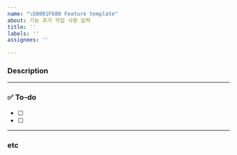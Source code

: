 ```yaml
---
name: "\U0001F680 Feature template"
about: 기능 추가 작업 사항 입력
title: ''
labels: ''
assignees: ''

---
```


### Description
<!-- 진행할 작업에 대해 간단하게 설명해주세요 -->

---
### ✅ To-do
<!-- 해당 작업을 수행하기 위해 해야 할 하위 태스크를 작성해주세요 -->
- [ ] 
- [ ] 

---
### etc
<!-- 추가 사항을 입력해주세요 -->
